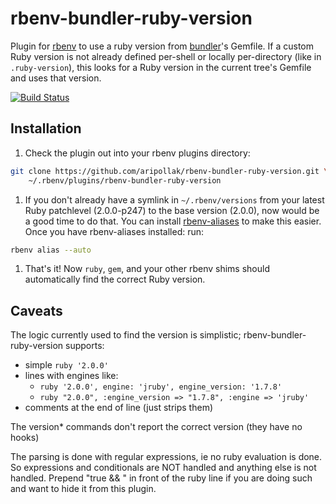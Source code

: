 rbenv-bundler-ruby-version
==========================

Plugin for [rbenv](https://github.com/sstephenson/rbenv) to use a ruby version from
[bundler](http://bundler.io/)'s Gemfile. If a custom Ruby version 
is not already defined per-shell or locally per-directory (like in `.ruby-version`), this looks
for a Ruby version in the current tree's Gemfile and uses that version.

[![Build Status](https://travis-ci.org/aripollak/rbenv-bundler-ruby-version.png?branch=master)](https://travis-ci.org/aripollak/rbenv-bundler-ruby-version)

Installation
------------
1. Check the plugin out into your rbenv plugins directory:

  ```sh
  git clone https://github.com/aripollak/rbenv-bundler-ruby-version.git \
      ~/.rbenv/plugins/rbenv-bundler-ruby-version
  ```
  
1. If you don't already have a symlink in `~/.rbenv/versions` from your latest Ruby patchlevel (2.0.0-p247)
to the base version (2.0.0), now would be a good time to do that. You can install 
[rbenv-aliases](https://github.com/tpope/rbenv-aliases)
to make this easier. Once you have rbenv-aliases installed: run:

  ```sh
  rbenv alias --auto
  ```

1. That's it! Now `ruby`, `gem`, and your other rbenv shims should automatically find the correct Ruby version.

Caveats
-------
The logic currently used to find the version is simplistic; rbenv-bundler-ruby-version supports:
* simple `ruby '2.0.0'`
* lines with engines like:
  * `ruby '2.0.0', engine: 'jruby', engine_version: '1.7.8'`
  * `ruby "2.0.0", :engine_version => "1.7.8", :engine => 'jruby'`
* comments at the end of line (just strips them)

The version* commands don't report the correct version (they have no hooks)

The parsing is done with regular expressions, ie no ruby evaluation is done.
So expressions and conditionals are NOT handled and anything else is not handled.
Prepend "true && " in front of the ruby line if you are doing such and want to hide it from this plugin.
